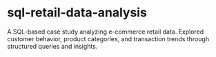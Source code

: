 # sql-retail-data-analysis
A SQL-based case study analyzing e-commerce retail data. Explored customer behavior, product categories, and transaction trends through structured queries and insights.
